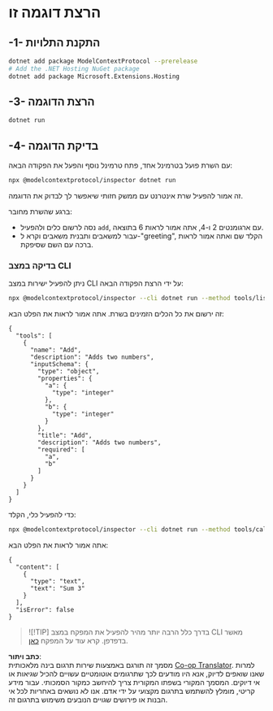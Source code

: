 <!--
CO_OP_TRANSLATOR_METADATA:
{
  "original_hash": "d1954cd45a2563dfea43bfe48cccb0c8",
  "translation_date": "2025-05-17T09:10:49+00:00",
  "source_file": "03-GettingStarted/01-first-server/solution/dotnet/README.md",
  "language_code": "he"
}
-->
# הרצת דוגמה זו

## -1- התקנת התלויות

```bash
dotnet add package ModelContextProtocol --prerelease
# Add the .NET Hosting NuGet package
dotnet add package Microsoft.Extensions.Hosting
```

## -3- הרצת הדוגמה

```bash
dotnet run
```

## -4- בדיקת הדוגמה

עם השרת פועל בטרמינל אחד, פתח טרמינל נוסף והפעל את הפקודה הבאה:

```bash
npx @modelcontextprotocol/inspector dotnet run
```

זה אמור להפעיל שרת אינטרנט עם ממשק חזותי שיאפשר לך לבדוק את הדוגמה.

ברגע שהשרת מחובר:

- נסה לרשום כלים ולהפעיל `add`, עם ארגומנטים 2 ו-4, אתה אמור לראות 6 בתוצאה.
- עבור למשאבים ותבנית משאבים וקרא ל-"greeting", הקלד שם ואתה אמור לראות ברכה עם השם שסיפקת.

### בדיקה במצב CLI

ניתן להפעיל ישירות במצב CLI על ידי הרצת הפקודה הבאה:

```bash
npx @modelcontextprotocol/inspector --cli dotnet run --method tools/list
```

זה ירשום את כל הכלים הזמינים בשרת. אתה אמור לראות את הפלט הבא:

```text
{
  "tools": [
    {
      "name": "Add",
      "description": "Adds two numbers",
      "inputSchema": {
        "type": "object",
        "properties": {
          "a": {
            "type": "integer"
          },
          "b": {
            "type": "integer"
          }
        },
        "title": "Add",
        "description": "Adds two numbers",
        "required": [
          "a",
          "b"
        ]
      }
    }
  ]
}
```

כדי להפעיל כלי, הקלד:

```bash
npx @modelcontextprotocol/inspector --cli dotnet run --method tools/call --tool-name Add --tool-arg a=1 --tool-arg b=2
```

אתה אמור לראות את הפלט הבא:

```text
{
  "content": [
    {
      "type": "text",
      "text": "Sum 3"
    }
  ],
  "isError": false
}
```

> ![!TIP]
> בדרך כלל הרבה יותר מהיר להפעיל את המפקח במצב CLI מאשר בדפדפן.
> קרא עוד על המפקח [כאן](https://github.com/modelcontextprotocol/inspector).

**כתב ויתור**:  
מסמך זה תורגם באמצעות שירות תרגום בינה מלאכותית [Co-op Translator](https://github.com/Azure/co-op-translator). למרות שאנו שואפים לדיוק, אנא היו מודעים לכך שתרגומים אוטומטיים עשויים להכיל שגיאות או אי דיוקים. המסמך המקורי בשפתו המקורית צריך להיחשב כמקור הסמכותי. עבור מידע קריטי, מומלץ להשתמש בתרגום מקצועי על ידי אדם. אנו לא נושאים באחריות לכל אי הבנות או פירושים שגויים הנובעים משימוש בתרגום זה.